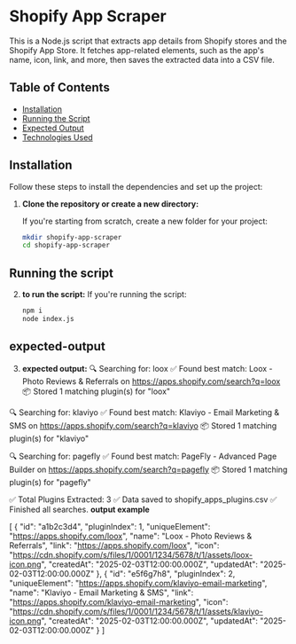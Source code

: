 # Shopify App Scraper

This is a Node.js script that extracts app details from Shopify stores and the Shopify App Store. It fetches app-related elements, such as the app's name, icon, link, and more, then saves the extracted data into a CSV file.

## Table of Contents
- [Installation](#installation)
- [Running the Script](#running-the-script)
- [Expected Output](#expected-output)
- [Technologies Used](#technologies-used)

## Installation

Follow these steps to install the dependencies and set up the project:

1. **Clone the repository or create a new directory:**

   If you're starting from scratch, create a new folder for your project:
   ```bash
   mkdir shopify-app-scraper
   cd shopify-app-scraper

## Running the script
2. **to run the script:**
     If you're running the script:
   ```bash
   npm i
   node index.js

## expected-output
3. **expected output:**
🔍 Searching for: loox
✅ Found best match: Loox - Photo Reviews & Referrals on https://apps.shopify.com/search?q=loox
📦 Stored 1 matching plugin(s) for "loox"

🔍 Searching for: klaviyo
✅ Found best match: Klaviyo - Email Marketing & SMS on https://apps.shopify.com/search?q=klaviyo
📦 Stored 1 matching plugin(s) for "klaviyo"

🔍 Searching for: pagefly
✅ Found best match: PageFly - Advanced Page Builder on https://apps.shopify.com/search?q=pagefly
📦 Stored 1 matching plugin(s) for "pagefly"

✅ Total Plugins Extracted: 3
✅ Data saved to shopify_apps_plugins.csv
✅ Finished all searches.
 **output example**

[
  {
    "id": "a1b2c3d4",
    "pluginIndex": 1,
    "uniqueElement": "https://apps.shopify.com/loox",
    "name": "Loox - Photo Reviews & Referrals",
    "link": "https://apps.shopify.com/loox",
    "icon": "https://cdn.shopify.com/s/files/1/0001/1234/5678/t/1/assets/loox-icon.png",
    "createdAt": "2025-02-03T12:00:00.000Z",
    "updatedAt": "2025-02-03T12:00:00.000Z"
  },
  {
    "id": "e5f6g7h8",
    "pluginIndex": 2,
    "uniqueElement": "https://apps.shopify.com/klaviyo-email-marketing",
    "name": "Klaviyo - Email Marketing & SMS",
    "link": "https://apps.shopify.com/klaviyo-email-marketing",
    "icon": "https://cdn.shopify.com/s/files/1/0001/1234/5678/t/1/assets/klaviyo-icon.png",
    "createdAt": "2025-02-03T12:00:00.000Z",
    "updatedAt": "2025-02-03T12:00:00.000Z"
  }
]
